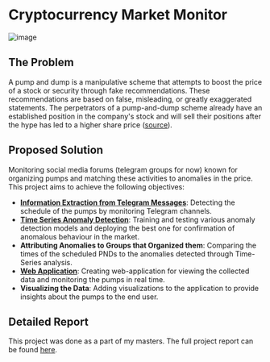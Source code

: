 # Cryptocurrency Market Monitor
![image](static/pnds/images/site-ss.png)

## The Problem
A pump and dump is a manipulative scheme that attempts to boost the price of a stock or security through fake recommendations. These recommendations are based on false, misleading, or greatly exaggerated statements. The perpetrators of a pump-and-dump scheme already have an established position in the company's stock and will sell their positions  after the hype has led to a higher share price ([source](https://www.investopedia.com/terms/p/pumpanddump.asp)).

## Proposed Solution
Monitoring social media forums (telegram groups for now) known for organizing pumps and matching these activities to anomalies in the price. 
This project aims to achieve the following objectives:
- <b>[Information Extraction from Telegram Messages](https://github.com/Anuraag20/pnd-telegram-monitoring)</b>: Detecting the schedule of the pumps by monitoring Telegram channels.
- <b>[Time Series Anomaly Detection](https://colab.research.google.com/drive/1PcP7A7uGZQ1Jui8zO18rkePBFW4vd23J#scrollTo=OEvk-iV4jI_t)</b>: Training and testing various anomaly detection models and deploying the best one for confirmation of anomalous behaviour in the market.  
- <b>Attributing Anomalies to Groups that Organized them</b>: Comparing the times of the scheduled PNDs to the anomalies detected through Time-Series analysis. 
- <b>[Web Application](https://pndtracker.anuraag.tech)</b>: Creating web-application for viewing the collected data and monitoring the pumps in real time.  
- <b>Visualizing the Data</b>: Adding visualizations to the application to provide insights about 
the pumps to the end user. 

## Detailed Report
This project was done as a part of my masters. The full project report can be found [here](https://anuraag.tech/media/msc-project-report.pdf).